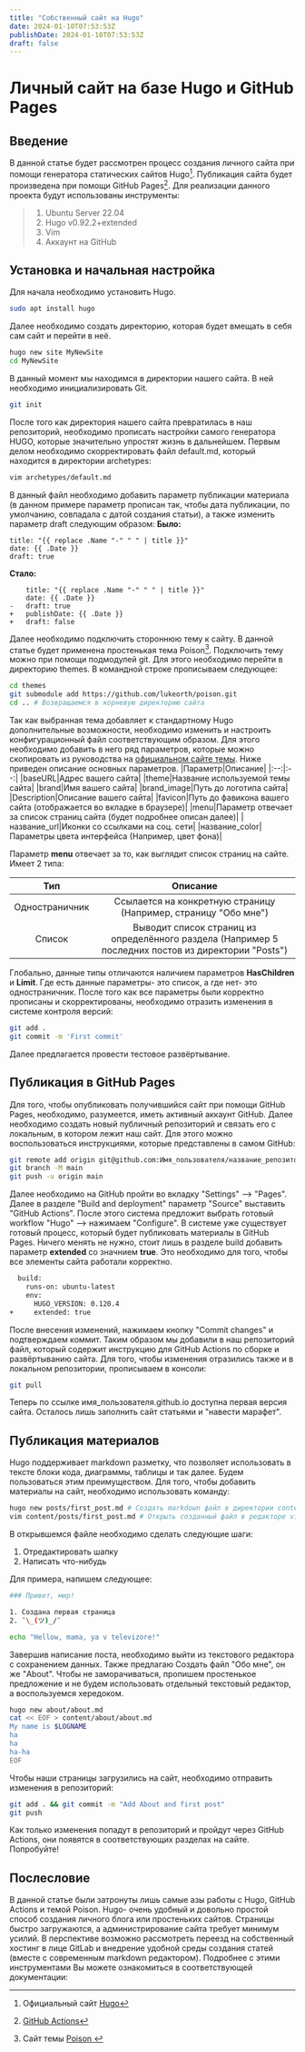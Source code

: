```yaml
---
title: "Собственный сайт на Hugo"
date: 2024-01-10T07:53:53Z
publishDate: 2024-01-10T07:53:53Z
draft: false
---
```

# Личный сайт на базе Hugo и GitHub Pages
## Введение
В данной статье будет рассмотрен процесс создания личного сайта при помощи генератора статических сайтов Hugo[^2]. Публикация сайта будет произведена при помощи GitHub Pages[^3].
Для реализации данного проекта будут использованы инструменты:
> 1. Ubuntu Server 22.04
> 2. Hugo v0.92.2+extended 
> 3. Vim
> 4. Аккаунт на GitHub

## Установка и начальная настройка
Для начала необходимо установить Hugo.
```bash
sudo apt install hugo
```
Далее необходимо создать директорию, которая будет вмещать в себя сам сайт и перейти в неё.
```bash
hugo new site MyNewSite
cd MyNewSite
```
В данный момент мы находимся в директории нашего сайта. В ней необходимо инициализировать Git.
```bash
git init
```
После того как директория нашего сайта превратилась в наш репозиторий, необходимо прописать настройки самого генератора HUGO, которые значительно упростят жизнь в дальнейшем.
Первым делом необходимо скорректировать файл default.md, который находится в директории archetypes:
```bash
vim archetypes/default.md
```
В данный файл необходимо добавить параметр публикации материала (в данном примере параметр прописан так, чтобы дата публикации, по умолчанию, совпадала с датой создания статьи), а также изменить параметр draft следующим образом:
**Было:**
```
title: "{{ replace .Name "-" " " | title }}"
date: {{ .Date }}
draft: true
```
**Стало:**
```
	title: "{{ replace .Name "-" " " | title }}"
	date: {{ .Date }}
-	draft: true
+	publishDate: {{ .Date }}
+	draft: false
```
Далее необходимо подключить стороннюю тему к сайту. В данной статье будет применена простенькая тема Poison[^1]. Подключить тему можно при помощи подмодулей git. Для этого необходимо перейти в директорию themes. В командной строке прописываем следующее:
```bash
cd themes
git submodule add https://github.com/lukeorth/poison.git
cd .. # Возвращаемся в корневую директорию сайта
```
Так как выбранная тема добавляет к стандартному Hugo дополнительные возможности, необходимо изменить и настроить конфигурационный файл соответствующим образом. Для этого необходимо добавить в него ряд параметров, которые можно скопировать из руководства на [официальном сайте темы](https://poison.lukeorth.com/posts/introducing-poison/#example-config). 
Ниже приведен описание основных параметров.
|Параметр|Описание|
|:--:|:--:|
|baseURL|Адрес вашего сайта|
|theme|Название используемой темы сайта|
|brand|Имя вашего сайта|
|brand_image|Путь до логотипа сайта|
|Description|Описание вашего сайта|
|favicon|Путь до фавикона вашего сайта (отображается во вкладке в браузере)|
|menu|Параметр отвечает за список страниц сайта (будет подробнее описан далее)|
|название_url|Иконки со ссылками на соц. сети|
|название_color|Параметры цвета интерфейса (Например, цвет фона)|

Параметр **menu** отвечает за то, как выглядит список страниц на сайте. Имеет 2 типа:

|Тип|Описание|
|:--:|:--:|
|Одностраничник|Ссылается на конкретную страницу (Например, страницу "Обо мне")|
|Список|Выводит список страниц из определённого раздела (Например 5 последних постов из директории "Posts")|

Глобально, данные типы отличаются наличием параметров **HasChildren** и **Limit**. Где есть данные параметры- это список, а где нет- это одностраничник.
После того как все параметры были корректно прописаны и скорректированы, необходимо отразить изменения в системе контроля версий:
```bash
git add .
git commit -m 'First commit'
```
Далее предлагается провести тестовое развёртывание.
## Публикация в GitHub Pages
Для того, чтобы опубликовать получившийся сайт при помощи GitHub Pages, необходимо, разумеется, иметь активный аккаунт GitHub. Далее необходимо создать новый публичный репозиторий и связать его с локальным, в котором лежит наш сайт. Для этого можно воспользоваться инструкциями, которые представлены в самом GitHub:
```bash
git remote add origin git@github.com:Имя_пользователя/название_репозитория.git
git branch -M main
git push -u origin main
``` 
Далее необходимо на GitHub пройти во вкладку "Settings" --> "Pages". Далее в разделе "Build and deployment" параметр "Source" выставить "GitHub Actions". После этого система предложит выбрать готовый workflow "Hugo" --> нажимаем "Configure".
В системе уже существует готовый процесс, который будет публиковать материалы в GitHub Pages. Ничего менять не нужно, стоит лишь в разделе build добавить параметр **extended** со значнием **true**. Это необходимо для того, чтобы все элементы сайта работали корректно.
```bash
  build:
    runs-on: ubuntu-latest
    env:
      HUGO_VERSION: 0.120.4
+     extended: true
```
После внесения изменений, нажимаем кнопку "Commit changes" и подтверждаем коммит. Таким образом мы добавили в наш репозиторий файл, который содержит инструкцию для GitHub Actions по сборке и развёртыванию сайта.
Для того, чтобы изменения отразились также и в локальном репозитории, прописываем в консоли:
```bash
git pull
```
Теперь по ссылке имя_пользователя.github.io доступна первая версия сайта. Осталось лишь заполнить сайт статьями и "навести марафет".
## Публикация материалов
Hugo поддерживает markdown разметку, что позволяет использовать в тексте блоки кода, диаграммы, таблицы и так далее. Будем пользоваться этим преимуществом.
Для того, чтобы добавить материалы на сайт, необходимо использовать команду:
```bash
hugo new posts/first_post.md # Создать markdown файл в директории content/posts
vim content/posts/first_post.md # Открыть созданный файл в редакторе vim
```
В открывшемся файле необходимо сделать следующие шаги:
1. Отредактировать шапку
2. Написать что-нибудь

Для примера, напишем следующее:
```bash
### Привет, мир!

1. Создана первая страница
2. ¯\_(ツ)_/¯

echo "Hellow, mama, ya v televizore!"
```
Завершив написание поста, необходимо выйти из текстового редактора с сохранением данных.
Также предлагаю Создать файл "Обо мне", он же "About". Чтобы не заморачиваться, пропишем простенькое предложение и не будем использовать отдельный текстовый редактор, а воспользуемся хередоком. 
```bash
hugo new about/about.md
cat << EOF > content/about/about.md
My name is $LOGNAME
ha
ha
ha-ha
EOF
```
Чтобы наши страницы загрузились на сайт, необходимо отправить изменения в репозиторий:
```bash
git add . && git commit -m "Add About and first post"
git push
```
Как только изменения попадут в репозиторий и пройдут через GitHub Actions, они появятся в соответствующих разделах на сайте. Попробуйте!
## Послесловие
 В данной статье были затронуты лишь самые азы работы с Hugo, GitHub Actions и темой Poison.
Hugo- очень удобный и довольно простой способ создания личного блога или простеньких сайтов. Страницы быстро загружаются, а администрирование сайта требует минимум усилий. В перспективе возможно рассмотреть переезд на собственный хостинг в лице GitLab и внедрение удобной среды создания статей (вместе с современным markdown редактором). Подробнее с этими инструментами Вы можете ознакомиться в соответствующей документации:
[^1]:Сайт темы [Poison ](https://poison.lukeorth.com/)
[^2]:Официальный сайт [Hugo](https://gohugo.io)
[^3]:[GitHub Actions](https://docs.github.com/ru/actions)

